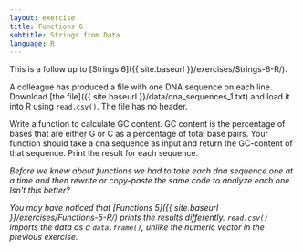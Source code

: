 ```yaml
---
layout: exercise
title: Functions 6
subtitle: Strings from Data
language: R
---
```


This is a follow up to [Strings 6]({{ site.baseurl }}/exercises/Strings-6-R/).

A colleague has produced a file with one DNA sequence on each line. Download
[the file]({{ site.baseurl }}/data/dna_sequences_1.txt) and load it into R using
`read.csv()`. The file has no header.

Write a function to calculate GC content. GC content is the percentage of bases 
that are either G or C as a percentage of total base pairs. Your function should 
take a dna sequence as input and return the GC-content of that sequence. Print 
the result for each sequence. 

*Before we knew about functions we had to take each dna sequence one at a time and then rewrite or copy-paste the same code to analyze each one. Isn't this better?*

*You may have noticed that [Functions 5]({{ site.baseurl }}/exercises/Functions-5-R/) prints the results differently. `read.csv()` imports the data as a `data.frame()`, unlike the numeric vector in the previous exercise.*
